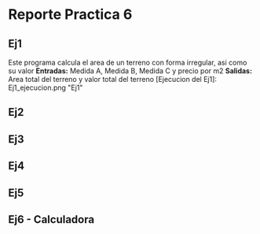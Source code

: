 #                    Reporte Practica 6

##                      Ej1 

Este programa calcula el area de un terreno con forma irregular, asi como su valor
**Entradas:** Medida A, Medida B, Medida C y precio por m2
**Salidas:** Area total del terreno y valor total del terreno
[Ejecucion del Ej1]: Ej1_ejecucion.png "Ej1"

##                      Ej2



##                       Ej3



##                       Ej4



##                       Ej5



##                       Ej6 - Calculadora